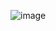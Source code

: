 ![image](https://user-images.githubusercontent.com/20374616/57734316-4ffcdb80-76aa-11e9-89ea-7e79fde31d38.png)
